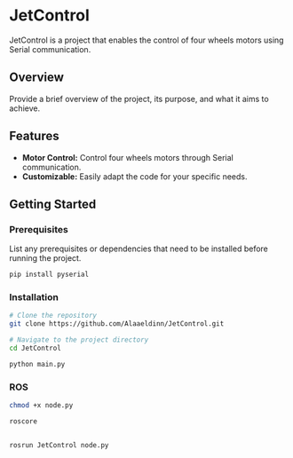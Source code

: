 # JetControl

JetControl is a project that enables the control of four wheels motors using Serial communication.

## Overview

Provide a brief overview of the project, its purpose, and what it aims to achieve.

## Features

- **Motor Control:** Control four wheels motors through Serial communication.
- **Customizable:** Easily adapt the code for your specific needs.

## Getting Started

### Prerequisites

List any prerequisites or dependencies that need to be installed before running the project.

```bash
pip install pyserial
```
### Installation 

```bash
# Clone the repository
git clone https://github.com/Alaaeldinn/JetControl.git

# Navigate to the project directory
cd JetControl

python main.py
```

### ROS

```bash
chmod +x node.py

roscore


rosrun JetControl node.py
```







